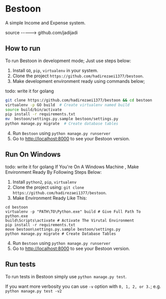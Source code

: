
# Bestoon

A simple Income and Expense system.

source -----> github.com/jadijadi

## How to run

To run Bestoon in development mode; Just use steps below:

1. Install `GO`, `pip`, `virtualenv` in your system.
2. Clone the project `https://github.com/hadirezaei1377/bestoon`.
3. Make development environment ready using commands below;

todo: write it for golang 
  ```bash
  git clone https://github.com/hadirezaei1377/bestoon && cd bestoon
  virtualenv -p GO build  # Create virtualenv named build     
  source build/bin/activate
  pip install -r requirements.txt
  mv  bestoon/settings.py.sample bestoon/settings.py
  python manage.py migrate  # Create database tables
  ```

4. Run `Bestoon` using `python manage.py runserver`
5. Go to [http://localhost:8000](http://localhost:8000) to see your Bestoon version.

## Run On Windows

todo: write it for golang 
If You're On A Windows Machine , Make Environment Ready By Following Steps Below:
1. Install `python2`, `pip`, `virtualenv` 
2. Clone the project using:  `git clone https://github.com/hadirezaei1377/bestoon`.
3. Make Environment Ready Like This:
``` Command Prompt
cd bestoon
virtualenv -p "PATH\TO\Python.exe" build # Give Full Path To python.exe
build\Scripts\activate # Activate The Virutal Environment
pip install -r requirements.txt
move bestoon\settings.py.sample bestoon/settings.py
python manage.py migrate # Create Database Tables
```
4. Run `Bestoon` using `python manage.py runserver`
5. Go to [http://localhost:8000](http://localhost:8000) to see your Bestoon version.

## Run tests

To run tests in Bestoon simply use `python manage.py test`.

If you want more verbosity you can use `-v` option with `0, 1, 2, or 3.`; e.g. `python manage.py test -v2`


